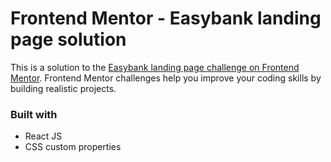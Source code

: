 

# Frontend Mentor - Easybank landing page solution

This is a solution to the [Easybank landing page challenge on Frontend Mentor](https://www.frontendmentor.io/challenges/memory-game-vse4WFPvM). Frontend Mentor challenges help you improve your coding skills by building realistic projects.

### Built with

- React JS
- CSS custom properties


